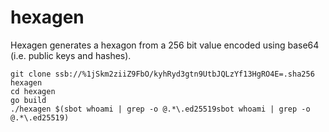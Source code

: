 # hexagen

Hexagen generates a hexagon from a 256 bit value encoded using base64 (i.e. public keys and hashes).

```
git clone ssb://%1jSkm2ziiZ9FbO/kyhRyd3gtn9UtbJQLzYf13HgRO4E=.sha256 hexagen
cd hexagen
go build
./hexagen $(sbot whoami | grep -o @.*\.ed25519sbot whoami | grep -o @.*\.ed25519)
```
